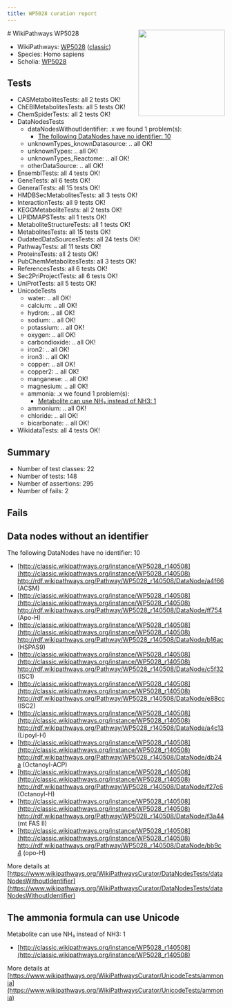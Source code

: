 ```yaml
---
title: WP5028 curation report
---
```


<img style="float: right; width: 200px" src="https://upload.wikimedia.org/wikipedia/commons/thumb/8/83/Wplogo_with_text_500.png/640px-Wplogo_with_text_500.png" />
# WikiPathways WP5028

* WikiPathways: [WP5028](https://wikipathways.org/pathways/WP5028) ([classic](https://classic.wikipathways.org/instance/WP5028))
* Species: Homo sapiens
* Scholia: [WP5028](https://scholia.toolforge.org/wikipathways/WP5028)
## Tests
* CASMetabolitesTests: all 2 tests OK!
* ChEBIMetabolitesTests: all 5 tests OK!
* ChemSpiderTests: all 2 tests OK!
* DataNodesTests
    * dataNodesWithoutIdentifier: .x we found 1 problem(s):
        * [The following DataNodes have no identifier: 10](#8792c490)
    * unknownTypes_knownDatasource: .. all OK!
    * unknownTypes: .. all OK!
    * unknownTypes_Reactome: .. all OK!
    * otherDataSource: .. all OK!
* EnsemblTests: all 4 tests OK!
* GeneTests: all 6 tests OK!
* GeneralTests: all 15 tests OK!
* HMDBSecMetabolitesTests: all 3 tests OK!
* InteractionTests: all 9 tests OK!
* KEGGMetaboliteTests: all 2 tests OK!
* LIPIDMAPSTests: all 1 tests OK!
* MetaboliteStructureTests: all 1 tests OK!
* MetabolitesTests: all 15 tests OK!
* OudatedDataSourcesTests: all 24 tests OK!
* PathwayTests: all 11 tests OK!
* ProteinsTests: all 2 tests OK!
* PubChemMetabolitesTests: all 3 tests OK!
* ReferencesTests: all 6 tests OK!
* Sec2PriProjectTests: all 6 tests OK!
* UniProtTests: all 5 tests OK!
* UnicodeTests
    * water: .. all OK!
    * calcium: .. all OK!
    * hydron: .. all OK!
    * sodium: .. all OK!
    * potassium: .. all OK!
    * oxygen: .. all OK!
    * carbondioxide: .. all OK!
    * iron2: .. all OK!
    * iron3: .. all OK!
    * copper: .. all OK!
    * copper2: .. all OK!
    * manganese: .. all OK!
    * magnesium: .. all OK!
    * ammonia: .x we found 1 problem(s):
        * [Metabolite can use NH₃ instead of NH3: 1](#395fdb51)
    * ammonium: .. all OK!
    * chloride: .. all OK!
    * bicarbonate: .. all OK!
* WikidataTests: all 4 tests OK!


## Summary

* Number of test classes: 22
* Number of tests: 148
* Number of assertions: 295
* Number of fails: 2

## Fails

<a name="8792c490" />

## Data nodes without an identifier

The following DataNodes have no identifier: 10

* [http://classic.wikipathways.org/instance/WP5028_r140508](http://classic.wikipathways.org/instance/WP5028_r140508) http://rdf.wikipathways.org/Pathway/WP5028_r140508/DataNode/a4f66 (ACSM)
* [http://classic.wikipathways.org/instance/WP5028_r140508](http://classic.wikipathways.org/instance/WP5028_r140508) http://rdf.wikipathways.org/Pathway/WP5028_r140508/DataNode/ff754 (Apo-H)
* [http://classic.wikipathways.org/instance/WP5028_r140508](http://classic.wikipathways.org/instance/WP5028_r140508) http://rdf.wikipathways.org/Pathway/WP5028_r140508/DataNode/b16ac (HSPAS9)
* [http://classic.wikipathways.org/instance/WP5028_r140508](http://classic.wikipathways.org/instance/WP5028_r140508) http://rdf.wikipathways.org/Pathway/WP5028_r140508/DataNode/c5f32 (ISC1)
* [http://classic.wikipathways.org/instance/WP5028_r140508](http://classic.wikipathways.org/instance/WP5028_r140508) http://rdf.wikipathways.org/Pathway/WP5028_r140508/DataNode/e88cc (ISC2)
* [http://classic.wikipathways.org/instance/WP5028_r140508](http://classic.wikipathways.org/instance/WP5028_r140508) http://rdf.wikipathways.org/Pathway/WP5028_r140508/DataNode/a4c13 (Lipoyl-H)
* [http://classic.wikipathways.org/instance/WP5028_r140508](http://classic.wikipathways.org/instance/WP5028_r140508) http://rdf.wikipathways.org/Pathway/WP5028_r140508/DataNode/db24a (Octanoyl-ACP)
* [http://classic.wikipathways.org/instance/WP5028_r140508](http://classic.wikipathways.org/instance/WP5028_r140508) http://rdf.wikipathways.org/Pathway/WP5028_r140508/DataNode/f27c6 (Octanoyl-H)
* [http://classic.wikipathways.org/instance/WP5028_r140508](http://classic.wikipathways.org/instance/WP5028_r140508) http://rdf.wikipathways.org/Pathway/WP5028_r140508/DataNode/f3a44 (mt FAS II)
* [http://classic.wikipathways.org/instance/WP5028_r140508](http://classic.wikipathways.org/instance/WP5028_r140508) http://rdf.wikipathways.org/Pathway/WP5028_r140508/DataNode/bb9c4 (opo-H)


More details at [https://www.wikipathways.org/WikiPathwaysCurator/DataNodesTests/dataNodesWithoutIdentifier](https://www.wikipathways.org/WikiPathwaysCurator/DataNodesTests/dataNodesWithoutIdentifier)

<a name="395fdb51" />

## The ammonia formula can use Unicode

Metabolite can use NH₃ instead of NH3: 1

* [http://classic.wikipathways.org/instance/WP5028_r140508](http://classic.wikipathways.org/instance/WP5028_r140508)


More details at [https://www.wikipathways.org/WikiPathwaysCurator/UnicodeTests/ammonia](https://www.wikipathways.org/WikiPathwaysCurator/UnicodeTests/ammonia)

